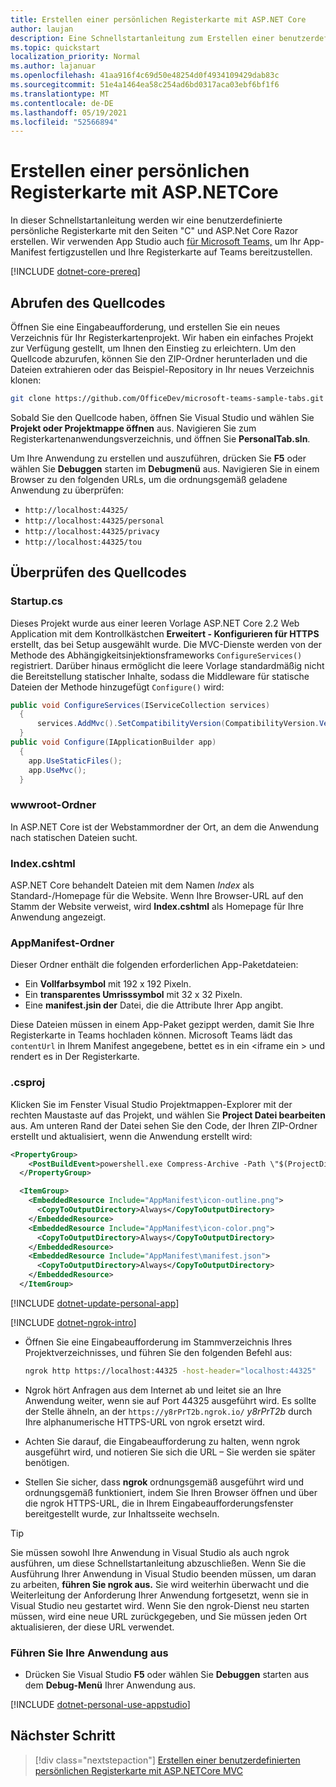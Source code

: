 ```yaml
---
title: Erstellen einer persönlichen Registerkarte mit ASP.NET Core
author: laujan
description: Eine Schnellstartanleitung zum Erstellen einer benutzerdefinierten persönlichen Registerkarte mit ASP.NET Core.
ms.topic: quickstart
localization_priority: Normal
ms.author: lajanuar
ms.openlocfilehash: 41aa916f4c69d50e48254d0f4934109429dab83c
ms.sourcegitcommit: 51e4a1464ea58c254ad6bd0317aca03ebf6bf1f6
ms.translationtype: MT
ms.contentlocale: de-DE
ms.lasthandoff: 05/19/2021
ms.locfileid: "52566894"
---
```

# <a name="create-a-personal-tab-using-aspnetcore"></a>Erstellen einer persönlichen Registerkarte mit ASP.NETCore

In dieser Schnellstartanleitung werden wir eine benutzerdefinierte persönliche Registerkarte mit den Seiten "C" und ASP.Net Core Razor erstellen. Wir verwenden App Studio auch [für Microsoft Teams,](~/concepts/build-and-test/app-studio-overview.md) um Ihr App-Manifest fertigzustellen und Ihre Registerkarte auf Teams bereitzustellen.

[!INCLUDE [dotnet-core-prereq](~/includes/tabs/dotnet-core-prereq.md)]

## <a name="get-the-source-code"></a>Abrufen des Quellcodes

Öffnen Sie eine Eingabeaufforderung, und erstellen Sie ein neues Verzeichnis für Ihr Registerkartenprojekt. Wir haben ein einfaches Projekt zur Verfügung gestellt, um Ihnen den Einstieg zu erleichtern. Um den Quellcode abzurufen, können Sie den ZIP-Ordner herunterladen und die Dateien extrahieren oder das Beispiel-Repository in Ihr neues Verzeichnis klonen:

```bash
git clone https://github.com/OfficeDev/microsoft-teams-sample-tabs.git
```

Sobald Sie den Quellcode haben, öffnen Sie Visual Studio und wählen Sie **Projekt oder Projektmappe öffnen** aus. Navigieren Sie zum Registerkartenanwendungsverzeichnis, und öffnen Sie **PersonalTab.sln**.

Um Ihre Anwendung zu erstellen und auszuführen, drücken Sie **F5** oder wählen Sie **Debuggen** starten im **Debugmenü** aus. Navigieren Sie in einem Browser zu den folgenden URLs, um die ordnungsgemäß geladene Anwendung zu überprüfen:

- `http://localhost:44325/`
- `http://localhost:44325/personal`
- `http://localhost:44325/privacy`
- `http://localhost:44325/tou`

## <a name="review-the-source-code"></a>Überprüfen des Quellcodes

### <a name="startupcs"></a>Startup.cs

Dieses Projekt wurde aus einer leeren Vorlage ASP.NET Core 2.2 Web Application mit dem Kontrollkästchen **Erweitert - Konfigurieren für HTTPS** erstellt, das bei Setup ausgewählt wurde. Die MVC-Dienste werden von der Methode des Abhängigkeitsinjektionsframeworks `ConfigureServices()` registriert. Darüber hinaus ermöglicht die leere Vorlage standardmäßig nicht die Bereitstellung statischer Inhalte, sodass die Middleware für statische Dateien der Methode hinzugefügt `Configure()` wird:

```csharp
public void ConfigureServices(IServiceCollection services)
  {
      services.AddMvc().SetCompatibilityVersion(CompatibilityVersion.Version_2_2);
  }
public void Configure(IApplicationBuilder app)
  {
    app.UseStaticFiles();
    app.UseMvc();
  }
```

### <a name="wwwroot-folder"></a>wwwroot-Ordner

In ASP.NET Core ist der Webstammordner der Ort, an dem die Anwendung nach statischen Dateien sucht.

### <a name="indexcshtml"></a>Index.cshtml

ASP.NET Core behandelt Dateien mit dem Namen *Index* als Standard-/Homepage für die Website. Wenn Ihre Browser-URL auf den Stamm der Website verweist, wird **Index.cshtml** als Homepage für Ihre Anwendung angezeigt.

### <a name="appmanifest-folder"></a>AppManifest-Ordner

Dieser Ordner enthält die folgenden erforderlichen App-Paketdateien:

- Ein **Vollfarbsymbol** mit 192 x 192 Pixeln.
- Ein **transparentes Umrisssymbol** mit 32 x 32 Pixeln.
- Eine **manifest.jsin der** Datei, die die Attribute Ihrer App angibt.

Diese Dateien müssen in einem App-Paket gezippt werden, damit Sie Ihre Registerkarte in Teams hochladen können. Microsoft Teams lädt das `contentUrl` in Ihrem Manifest angegebene, bettet es in ein <iframe ein \> und rendert es in Der Registerkarte.

### <a name="csproj"></a>.csproj

Klicken Sie im Fenster Visual Studio Projektmappen-Explorer mit der rechten Maustaste auf das Projekt, und wählen Sie **Project Datei bearbeiten** aus. Am unteren Rand der Datei sehen Sie den Code, der Ihren ZIP-Ordner erstellt und aktualisiert, wenn die Anwendung erstellt wird:

```xml
<PropertyGroup>
    <PostBuildEvent>powershell.exe Compress-Archive -Path \"$(ProjectDir)AppManifest\*\" -DestinationPath \"$(TargetDir)tab.zip\" -Force</PostBuildEvent>
  </PropertyGroup>

  <ItemGroup>
    <EmbeddedResource Include="AppManifest\icon-outline.png">
      <CopyToOutputDirectory>Always</CopyToOutputDirectory>
    </EmbeddedResource>
    <EmbeddedResource Include="AppManifest\icon-color.png">
      <CopyToOutputDirectory>Always</CopyToOutputDirectory>
    </EmbeddedResource>
    <EmbeddedResource Include="AppManifest\manifest.json">
      <CopyToOutputDirectory>Always</CopyToOutputDirectory>
    </EmbeddedResource>
  </ItemGroup>
```

[!INCLUDE  [dotnet-update-personal-app](~/includes/tabs/dotnet-update-personal-app.md)]

[!INCLUDE [dotnet-ngrok-intro](~/includes/tabs/dotnet-ngrok-intro.md)]

- Öffnen Sie eine Eingabeaufforderung im Stammverzeichnis Ihres Projektverzeichnisses, und führen Sie den folgenden Befehl aus:

    ```bash
    ngrok http https://localhost:44325 -host-header="localhost:44325"
    ```

- Ngrok hört Anfragen aus dem Internet ab und leitet sie an Ihre Anwendung weiter, wenn sie auf Port 44325 ausgeführt wird.  Es sollte der Stelle ähneln, an der `https://y8rPrT2b.ngrok.io/` *y8rPrT2b* durch Ihre alphanumerische HTTPS-URL von ngrok ersetzt wird.

- Achten Sie darauf, die Eingabeaufforderung zu halten, wenn ngrok ausgeführt wird, und notieren Sie sich die URL – Sie werden sie später benötigen.

- Stellen Sie sicher, dass **ngrok** ordnungsgemäß ausgeführt wird und ordnungsgemäß funktioniert, indem Sie Ihren Browser öffnen und über die ngrok HTTPS-URL, die in Ihrem Eingabeaufforderungsfenster bereitgestellt wurde, zur Inhaltsseite wechseln.

>[!TIP]
>Sie müssen sowohl Ihre Anwendung in Visual Studio als auch ngrok ausführen, um diese Schnellstartanleitung abzuschließen. Wenn Sie die Ausführung Ihrer Anwendung in Visual Studio beenden müssen, um daran zu arbeiten, **führen Sie ngrok aus.** Sie wird weiterhin überwacht und die Weiterleitung der Anforderung Ihrer Anwendung fortgesetzt, wenn sie in Visual Studio neu gestartet wird. Wenn Sie den ngrok-Dienst neu starten müssen, wird eine neue URL zurückgegeben, und Sie müssen jeden Ort aktualisieren, der diese URL verwendet.

### <a name="run-your-application"></a>Führen Sie Ihre Anwendung aus

- Drücken Sie Visual Studio **F5** oder wählen Sie **Debuggen** starten aus dem **Debug-Menü** Ihrer Anwendung aus.

[!INCLUDE [dotnet-personal-use-appstudio](~/includes/tabs/dotnet-personal-use-appstudio.md)]

## <a name="next-step"></a>Nächster Schritt

> [!div class="nextstepaction"]
> [Erstellen einer benutzerdefinierten persönlichen Registerkarte mit ASP.NETCore MVC](~/tabs/quickstarts/create-personal-tab-dotnet-core-mvc.md)
